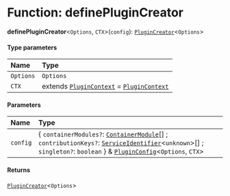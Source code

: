 # Function: definePluginCreator

**definePluginCreator**<`Options`, `CTX`>(`config`): [`PluginCreator`](/en/auto-docs/free-layout-editor/types/PluginCreator.md)<`Options`>

#### Type parameters

| Name | Type |
| :------ | :------ |
| `Options` | `Options` |
| `CTX` | extends [`PluginContext`](/en/auto-docs/free-layout-editor/variables/PluginContext-1.md) = [`PluginContext`](/en/auto-docs/free-layout-editor/variables/PluginContext-1.md) |

#### Parameters

| Name | Type |
| :------ | :------ |
| `config` | { `containerModules?`: [`ContainerModule`](/en/auto-docs/free-layout-editor/interfaces/interfaces.ContainerModule.md)\[] ; `contributionKeys?`: [`ServiceIdentifier`](/en/auto-docs/free-layout-editor/types/interfaces.ServiceIdentifier.md)<`unknown`>\[] ; `singleton?`: `boolean`  } & [`PluginConfig`](/en/auto-docs/free-layout-editor/interfaces/PluginConfig.md)<`Options`, `CTX`> |

#### Returns

[`PluginCreator`](/en/auto-docs/free-layout-editor/types/PluginCreator.md)<`Options`>
